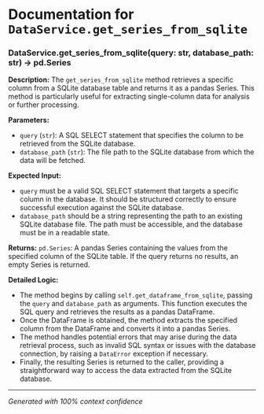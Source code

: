# Documentation for `DataService.get_series_from_sqlite`

### DataService.get_series_from_sqlite(query: str, database_path: str) -> pd.Series

**Description:**
The `get_series_from_sqlite` method retrieves a specific column from a SQLite database table and returns it as a pandas Series. This method is particularly useful for extracting single-column data for analysis or further processing.

**Parameters:**
- `query` (`str`): A SQL SELECT statement that specifies the column to be retrieved from the SQLite database.
- `database_path` (`str`): The file path to the SQLite database from which the data will be fetched.

**Expected Input:**
- `query` must be a valid SQL SELECT statement that targets a specific column in the database. It should be structured correctly to ensure successful execution against the SQLite database.
- `database_path` should be a string representing the path to an existing SQLite database file. The path must be accessible, and the database must be in a readable state.

**Returns:**
`pd.Series`: A pandas Series containing the values from the specified column of the SQLite table. If the query returns no results, an empty Series is returned.

**Detailed Logic:**
- The method begins by calling `self.get_dataframe_from_sqlite`, passing the `query` and `database_path` as arguments. This function executes the SQL query and retrieves the results as a pandas DataFrame.
- Once the DataFrame is obtained, the method extracts the specified column from the DataFrame and converts it into a pandas Series.
- The method handles potential errors that may arise during the data retrieval process, such as invalid SQL syntax or issues with the database connection, by raising a `DataError` exception if necessary.
- Finally, the resulting Series is returned to the caller, providing a straightforward way to access the data extracted from the SQLite database.

---
*Generated with 100% context confidence*
